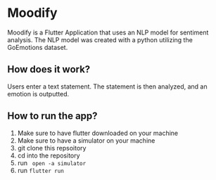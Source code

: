 # Moodify
Moodify is a Flutter Application that uses an NLP model for sentiment analysis. The NLP model was created with a python utilizing the GoEmotions dataset.
## How does it work?
Users enter a text statement. The statement is then analyzed, and an emotion is outputted.

## How to run the app?
1. Make sure to have flutter downloaded on your machine
2. Make sure to have a simulator on your machine
3. git clone this repsoitory
4. cd into the repository
5. run ``` open -a simulator```
6. run ```flutter run```





